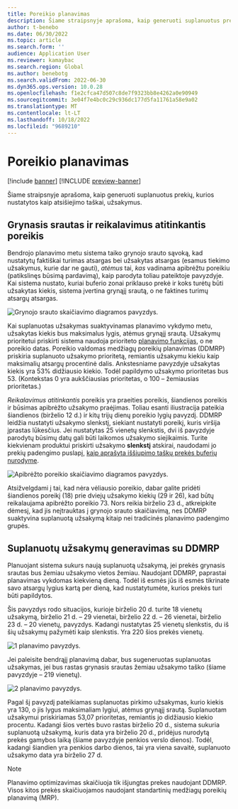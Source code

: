 ```yaml
---
title: Poreikio planavimas
description: Šiame straipsnyje aprašoma, kaip generuoti suplanuotus prekių, kurios nustatytos kaip atsišiejimo taškai, užsakymus.
author: t-benebo
ms.date: 06/30/2022
ms.topic: article
ms.search.form: ''
audience: Application User
ms.reviewer: kamaybac
ms.search.region: Global
ms.author: benebotg
ms.search.validFrom: 2022-06-30
ms.dyn365.ops.version: 10.0.28
ms.openlocfilehash: f1e2cfca47d507c8de7f9323bb8e4262a0e90949
ms.sourcegitcommit: 3e04f7e4bc0c29c936dc177d5fa11761a58e9a02
ms.translationtype: MT
ms.contentlocale: lt-LT
ms.lasthandoff: 10/18/2022
ms.locfileid: "9689210"
---
```

# <a name="demand-driven-planning"></a>Poreikio planavimas

[!include [banner](../../includes/banner.md)]
[!INCLUDE [preview-banner](../../includes/preview-banner.md)]
<!-- KFM: Preview until further notice -->

Šiame straipsnyje aprašoma, kaip generuoti suplanuotus prekių, kurios nustatytos kaip atsišiejimo taškai, užsakymus.

## <a name="net-flow-and-qualified-demand"></a>Grynasis srautas ir reikalavimus atitinkantis poreikis

Bendrojo planavimo metu sistema taiko grynojo srauto sąvoką, kad nustatytų faktiškai turimas atsargas bei užsakytas atsargas (esamus tiekimo užsakymus, kurie dar ne gauti), *atėmus* tai, *kas* vadinama apibrėžtu poreikiu (patikslinęs būsimą pardavimą), kaip parodyta toliau pateiktoje pavyzdyje. Kai sistema nustato, kuriai buferio zonai priklauso prekė ir koks turėtų būti užsakytas kiekis, sistema įvertina grynąjį srautą, o ne faktines turimų atsargų atsargas.

![Grynojo srauto skaičiavimo diagramos pavyzdys.](media/ddmrp-net-flow-example.png "Grynojo srauto skaičiavimo diagramos pavyzdys")

Kai suplanuotas užsakymas suaktyvinamas planavimo vykdymo metu, užsakytas kiekis bus maksimalus lygis, atėmus grynąjį srautą. Užsakymų prioritetui priskirti sistema naudoja prioriteto [planavimo funkcijas](priority-based-planning.md), o ne poreikio datas. Poreikio valdomas medžiagų poreikių planavimas (DDMRP) priskiria suplanuoto užsakymo prioritetą, remiantis užsakymu kiekiu kaip maksimalių atsargų procentinė dalis. Ankstesniame pavyzdyje užsakytas kiekis yra 53% didžiausio kiekio. Todėl papildymo užsakymo prioritetas bus 53. (Kontekstas 0 yra aukščiausias prioritetas, o 100 – žemiausias prioritetas.)

*Reikalavimus atitinkantis* poreikis yra praeities poreikis, šiandienos poreikis ir būsimas apibrėžto užsakymo praėjimas. Toliau esanti iliustracija pateikia šiandienos (birželio 12 d.) ir kitų trijų dienų poreikio lygių pavyzdį. DDMRP leidžia nustatyti užsakymo slenkstį, siekiant nustatyti poreikį, kuris viršija įprastas lūkesčius. Jei nustatytas 25 vienetų slenkstis, dvi iš pavyzdyje parodytų būsimų datų gali būti laikomos užsakymo siejikaimis. Turite kiekvienam produktui priskirti užsakymo **slenkstį** atskirai, naudodami jo prekių padengimo puslapį, [kaip aprašyta iššiupimo taškų prekės buferių nurodyme](ddmrp-buffer-profile-and-levels.md#set-up-buffers).

![Apibrėžto poreikio skaičiavimo diagramos pavyzdys.](media/ddmrp-net-qualified-demand-example.png "Apibrėžto poreikio skaičiavimo diagramos pavyzdys")

Atsižvelgdami į tai, kad nėra vėliausio poreikio, dabar galite pridėti šiandienos poreikį (18) prie dviejų užsakymo kiekių (29 ir 26), kad būtų reikalaujama apibrėžto poreikio 73. Nors reikia birželio 23 d., atkreipkite dėmesį, kad jis neįtrauktas į grynojo srauto skaičiavimą, nes DDMRP suaktyvina suplanuotą užsakymą kitaip nei tradicinės planavimo padengimo grupės.

## <a name="generating-planned-orders-with-ddmrp"></a>Suplanuotų užsakymų generavimas su DDMRP

Planuojant sistema sukurs naują suplanuotą užsakymą, jei prekės grynasis srautas bus žemiau užsakymo vietos žemiau. Naudojant DDMRP, paprastai planavimas vykdomas kiekvieną dieną. Todėl iš esmės jūs iš esmės tikrinate savo atsargų lygius kartą per dieną, kad nustatytumėte, kurios prekės turi būti papildytos.

Šis pavyzdys rodo situacijos, kurioje birželio 20 d. turite 18 vienetų užsakymą, birželio 21 d. – 29 vienetai, birželio 22 d. – 26 vienetai, birželio 23 d. – 20 vienetų, pavyzdys. Kadangi nustatytas 25 vienetų slenkstis, du iš šių užsakymų pažymėti kaip slenkstis. Yra 220 šios prekės vienetų.

![1 planavimo pavyzdys.](media/ddmrp-planning-example-1.png "1 planavimo pavyzdys")

Jei paleisite bendrąjį planavimą dabar, bus sugeneruotas suplanuotas užsakymas, jei bus rastas grynasis srautas žemiau užsakymo taško (šiame pavyzdyje – 219 vienetų).

![2 planavimo pavyzdys.](media/ddmrp-planning-example-2.png "2 planavimo pavyzdys")

Pagal šį pavyzdį pateikiamas suplanuotas pirkimo užsakymas, kurio kiekis yra 130, o jis lygus maksimaliam lygiui, atėmus grynąjį srautą. Suplanuotam užsakymui priskiriamas 53,07 prioritetas, remiantis jo didžiausio kiekio procentu. Kadangi šios vertės buvo rastas birželio 20 d., sistema sukuria suplanuotą užsakymą, kuris data yra birželio 20 d., pridėjus nurodytą prekės gamybos laiką (šiame pavyzdyje penkios verslo dienos). Todėl, kadangi šiandien yra penkios darbo dienos, tai yra viena savaitė, suplanuoto užsakymo data yra birželio 27 d.

> [!NOTE]
> Planavimo optimizavimas skaičiuoja tik išjungtas prekes naudojant DDMRP. Visos kitos prekės skaičiuojamos naudojant standartinių medžiagų poreikių planavimą (MRP).
